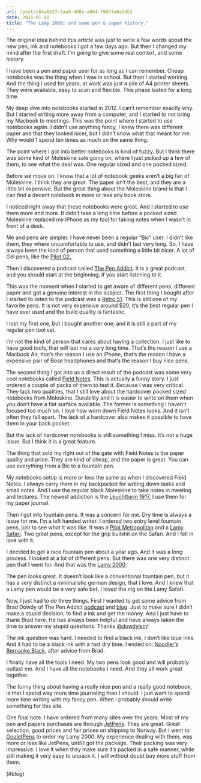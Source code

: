 ```yaml
---
url: /post/c64a6b27-3aa9-468a-a864-f9d7fa0a3db3
date: 2015-01-08
title: "The Lamy 2000; and some pen & paper history."
---
```


The original idea behind this article was just to write a few words about the new pen, ink and notebooks I got a few days ago. But then I changed my mind after the first draft. I&#8217;m going to give some real context, and some history.



I have been a pen and paper user for as long as I can remember. Cheap notebooks was the thing when I was in school. But then I started working. And the thing I used for years, at work was just a pile of A4 printer sheets. They were available, easy to scan and flexible. This phase lasted for a long time.



My deep dive into notebooks started in 2012. I can&#8217;t remember exactly why. But I started writing more away from a computer, and I started to not bring my Macbook to meetings. This was the point where I started to use notebooks again. I didn&#8217;t use anything fancy, I knew there was different paper and that they looked nicer, but I didn&#8217;t know what that meant for me. Why would 1 spend ten times as much on the same thing.



The point where I got into better notebooks is kind of fuzzy. But I think there was some kind of Moleskine sale going on, where I just picked up a few of them, to see what the deal was. One regular sized and one pocked sized.



Before we move on. I know that a lot of notebook geeks aren&#8217;t a big fan of Moleskine. I think they are great. The paper isn&#8217;t the best, and they are a little bit expensive. But the great thing about the Moleskine brand is that I can find a decent notebook in more or less any book store.



I noticed right away that these notebooks were great. And I started to use them more and more. It didn&#8217;t take a long time before a pocked sized Moleskine replaced my iPhone as my tool for taking notes when I wasn&#8217;t in front of a desk.



Me and pens are simpler. I have never been a regular &#8220;Bic&#8221; user. I didn&#8217;t like them, they where uncomfortable to use, and didn&#8217;t last very long. So, I have always been the kind of person that used something a little bit nicer. A lot of Gel pens, like the [Pilot G2.][1].



Then I discovered a podcast called [The Pen Addict][2]. It is a great podcast, and you should start at the beginning, if you start listening to it.



This was the moment when I started to get aware of different pens, different paper and got a genuine interest in the subject. The first thing I bought after I started to listen to the podcast was a [Retro 51][3]. This is still one of my favorite pens. It is not very expensive around $20, it&#8217;s the best regular pen I have ever used and the build quality is fantastic.



I lost my first one, but I bought another one, and it is still a part of my regular pen tool set.



I&#8217;m not the kind of person that cares about having a collection. I just like to have good tools, that will last me a very long time. That&#8217;s the reason I use a Macbook Air, that&#8217;s the reason I use an iPhone, that&#8217;s the reason I have a expensive pair of Bose headphones and that&#8217;s the reason I buy nice pens.



The second thing I got into as a direct result of the podcast was some very cool notebooks called [Field Notes][4]. This is actually a funny story. I just ordered a couple of packs of them to test it. Because I was very critical. They lack two qualities, that I still love about the hardcover pocked sized notebooks from Moleskine. Durability and it is easier to write on them when you don&#8217;t have a flat surface available. The former is something I haven&#8217;t focused too much on. I love how worn down Field Notes looks. And it isn&#8217;t often they fall apart. The lack of a hardcover also makes it possible to have them in your back pocket.



But the lack of hardcover notebooks is still something I miss. It&#8217;s not a huge issue. But I think it is a great feature.



The thing that sold my right out of the gate with Field Notes is the paper quality and price. They are kind of cheap, and the paper is great. You can use everything from a Bic to a fountain pen.



My notebooks setup is more or less the same as when I discovered Field Notes. I always carry them in my backpocket for writing down tasks and small notes. And I use the regular black Moleskine to take notes in meeting and lectures. The newest addiction is the [Leuchtturm 1917][5], I use them for my paper journal.



Then I got into fountain pens. It was a concern for me. Dry time is always a issue for me. I&#8217;m a left handed writer. I ordered two entry level fountain pens, just to see what it was like. It was a [Pilot Metropolitan][6] and a [Lamy Safari][7]. Two great pens, except for the grip bullshit on the Safari. And I fell in love with it.



I decided to get a nice fountain pen about a year ago. And it was a long process. I looked at a lot of different pens. But there was one very distinct pen that I went for. And that was the [Lamy 2000][8].



The pen looks great. It doesn&#8217;t look like a conventional fountain pen, but it has a very distinct a minimalistic german design, that I love. And I knew that a Lamy pen would be a very safe bet. I loved the nig on the Lamy Safari.



Now, I just had to do three things. First I wanted to get some advice from Brad Dowdy of The Pen Addict [podcast][2] and [blog][9]. Just to make sure I didn&#8217;t make a stupid decision, to find a ink and get the money. And I just have to thank Brad here. He has always been helpful and have always taken the time to answer my stupid questions. Thanks [@dowdyism][10]!



The ink question was hard. I needed to find a black ink, I don&#8217;t like blue inks. And it had to be a black ink with a fast dry time. I ended on: [Noodler&#8217;s Bernanke Black][11], after advice from Brad.



I finally have all the tools I need. My two pens look good and will probably outlast me. And I have all the notebooks I need. And they all work great together.



The funny thing about having a really nice pen and a really good notebook, is that I spend way more time journaling than I should. I just want to spend more time writing with my fancy pen. When I probably should write something for this site.



One final note. I have ordered from many sites over the years. Most of my pen and papers purchases are through [JetPens][12]. They are great. Great selection, good prices and fair prices on shipping to Norway. But I went to [GouletPens][13] to order my Lamy 2000. My experience dealing with them, was more or less like JetPens, until I got the package. Their packing was very impressive. I love it when they make sure it&#8217;s packed in a safe manner, while still making it very easy to unpack it. I will without doubt buy more stuff from them.



(#blog)



 [1]: http://www.jetpens.com/Pilot-G-2-Gel-Ink-Pens/ct/610

 [2]: http://www.relay.fm/penaddict

 [3]: http://www.jetpens.com/Retro-51-Tornado-Classic-Lacquers-Roller-Ball-Pen-0.7-mm-Black-Body/pd/8242

 [4]: http://fieldnotesbrand.com

 [5]: http://www.gouletpens.com/LBL13/p/LBL13

 [6]: http://www.gouletpens.com/PN-Metro-BlackZigZag/p/PN-Metro-BlackZigZag

 [7]: http://www.gouletpens.com/LMY-L17/p/LMY-L17

 [8]: http://www.gouletpens.com/lmy-l01/p/LMY-L01

 [9]: http://penaddict.com

 [10]: http://twitter.com/dowdyism

 [11]: http://www.gouletpens.com/N19066/p/N19066

 [12]: http://www.jetpens.com

 [13]: http://www.gouletpens.com
